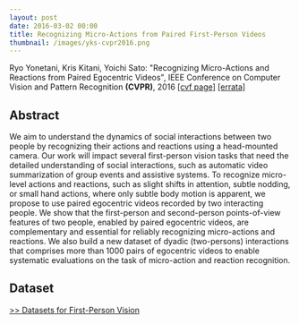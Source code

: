 ```yaml
---
layout: post
date: 2016-03-02 00:00
title: Recognizing Micro-Actions from Paired First-Person Videos
thumbnail: /images/yks-cvpr2016.png
---
```


Ryo Yonetani, Kris Kitani, Yoichi Sato: "Recognizing Micro-Actions and Reactions from Paired Egocentric Videos", IEEE Conference on Computer Vision and Pattern Recognition **(CVPR)**, 2016 [[cvf page]](https://www.cv-foundation.org/openaccess/content_cvpr_2016/html/Yonetani_Recognizing_Micro-Actions_and_CVPR_2016_paper.html) [[errata]](/papers/yks-cvpr2016-err.pdf)

<!--more-->

## Abstract

We aim to understand the dynamics of social interactions between two people by recognizing their actions and reactions using a head-mounted camera. Our work will impact several first-person vision tasks that need the detailed understanding of social interactions, such as automatic video summarization of group events and assistive systems. To recognize micro-level actions and reactions, such as slight shifts in attention, subtle nodding, or small hand actions, where only subtle body motion is apparent, we propose to use paired egocentric videos recorded by two interacting people. We show that the first-person and second-person points-of-view features of two people, enabled by paired egocentric videos, are complementary and essential for reliably recognizing micro-actions and reactions. We also build a new dataset of dyadic (two-persons) interactions that comprises more than 1000 pairs of egocentric videos to enable systematic evaluations on the task of micro-action and reaction recognition.

## Dataset
[>> Datasets for First-Person Vision](/fpv_data.html)
